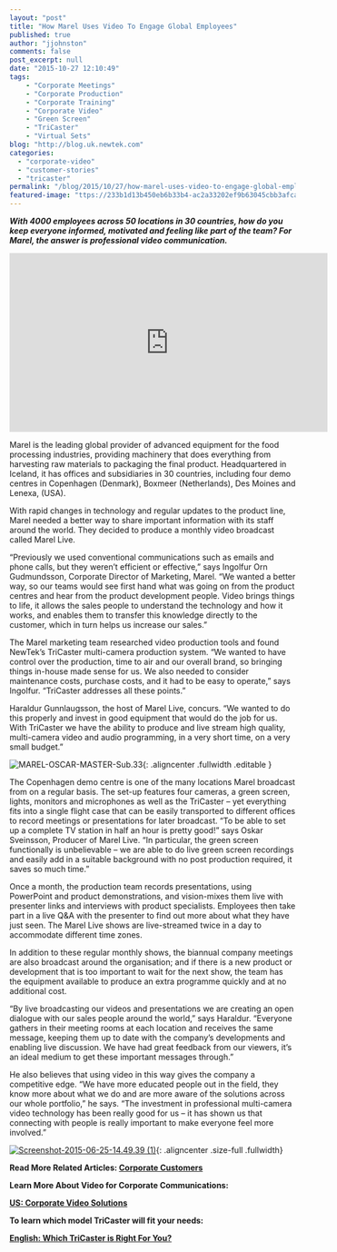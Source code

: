 ```yaml
---
layout: "post"
title: "How Marel Uses Video To Engage Global Employees"
published: true
author: "jjohnston"
comments: false
post_excerpt: null
date: "2015-10-27 12:10:49"
tags:
    - "Corporate Meetings"
    - "Corporate Production"
    - "Corporate Training"
    - "Corporate Video"
    - "Green Screen"
    - "TriCaster"
    - "Virtual Sets"
blog: "http://blog.uk.newtek.com"
categories:
  - "corporate-video"
  - "customer-stories"
  - "tricaster"
permalink: "/blog/2015/10/27/how-marel-uses-video-to-engage-global-employees/"
featured-image: "ttps://233b1d13b450eb6b33b4-ac2a33202ef9b63045cbb3afca178df8.ssl.cf1.rackcdn.com/2015/10/MAREL-OSCAR-MASTER-Sub.09.jpg"
---
```

**_With 4000 employees across 50 locations in 30 countries, how do you keep everyone informed, motivated and feeling like part of the team? For Marel, the answer is professional video communication._**
<iframe width="560" height="315" src="https://www.youtube.com/embed/w6jVAAuOBJk" frameborder="0" allowfullscreen></iframe>
<p class="editable">
Marel is the leading global provider of advanced equipment for the food processing industries, providing machinery that does everything from harvesting raw materials to packaging the final product. Headquartered in Iceland, it has offices and subsidiaries in 30 countries, including four demo centres in Copenhagen (Denmark), Boxmeer (Netherlands), Des Moines and Lenexa, (USA).</p>

With rapid changes in technology and regular updates to the product line, Marel needed a better way to share important information with its staff around the world. They decided to produce a monthly video broadcast called Marel Live.

“Previously we used conventional communications such as emails and phone calls, but they weren’t efficient or effective,” says Ingolfur Orn Gudmundsson, Corporate Director of Marketing, Marel. “We wanted a better way, so our teams would see first hand what was going on from the product centres and hear from the product development people. Video brings things to life, it allows the sales people to understand the technology and how it works, and enables them to transfer this knowledge directly to the customer, which in turn helps us increase our sales.”

The Marel marketing team researched video production tools and found NewTek’s TriCaster multi-camera production system. “We wanted to have control over the production, time to air and our overall brand, so bringing things in-house made sense for us. We also needed to consider maintenance costs, purchase costs, and it had to be easy to operate,” says Ingolfur. “TriCaster addresses all these points.”

Haraldur Gunnlaugsson, the host of Marel Live, concurs. “We wanted to do this properly and invest in good equipment that would do the job for us. With TriCaster we have the ability to produce and live stream high quality, multi-camera video and audio programming, in a very short time, on a very small budget.”

![MAREL-OSCAR-MASTER-Sub.33][1]{: .aligncenter  .fullwidth .editable }

The Copenhagen demo centre is one of the many locations Marel broadcast from on a regular basis. The set-up features four cameras, a green screen, lights, monitors and microphones as well as the TriCaster – yet everything fits into a single flight case that can be easily transported to different offices to record meetings or presentations for later broadcast. “To be able to set up a complete TV station in half an hour is pretty good!” says Oskar Sveinsson, Producer of Marel Live. “In particular, the green screen functionally is unbelievable – we are able to do live green screen recordings and easily add in a suitable background with no post production required, it saves so much time.”

Once a month, the production team records presentations, using PowerPoint and product demonstrations, and vision-mixes them live with presenter links and interviews with product specialists. Employees then take part in a live Q&A with the presenter to find out more about what they have just seen. The Marel Live shows are live-streamed twice in a day to accommodate different time zones.

In addition to these regular monthly shows, the biannual company meetings are also broadcast around the organisation; and if there is a new product or development that is too important to wait for the next show, the team has the equipment available to produce an extra programme quickly and at no additional cost.

“By live broadcasting our videos and presentations we are creating an open dialogue with our sales people around the world,” says Haraldur. “Everyone gathers in their meeting rooms at each location and receives the same message, keeping them up to date with the company’s developments and enabling live discussion. We have had great feedback from our viewers, it’s an ideal medium to get these important messages through.”

He also believes that using video in this way gives the company a competitive edge. “We have more educated people out in the field, they know more about what we do and are more aware of the solutions across our whole portfolio,” he says. “The investment in professional multi-camera video technology has been really good for us – it has shown us that connecting with people is really important to make everyone feel more involved.”

[
![Screenshot-2015-06-25-14.49.39 (1)][2]][3]{: .aligncenter .size-full  .fullwidth}

**Read More Related Articles: [Corporate Customers][4]**

**Learn More About Video for Corporate Communications:**

**[US: Corporate Video Solutions][5]**

**To learn which model TriCaster will fit your needs:**

**[English: Which TriCaster is Right For You?][6]**

 [1]: https://233b1d13b450eb6b33b4-ac2a33202ef9b63045cbb3afca178df8.ssl.cf1.rackcdn.com/2015/10/MAREL-OSCAR-MASTER-Sub.33.jpg
 [2]: https://233b1d13b450eb6b33b4-ac2a33202ef9b63045cbb3afca178df8.ssl.cf1.rackcdn.com/2015/10/Screenshot-2015-06-25-14.49.39-1.png
 [3]: http://pages.newtek.com/6-Videos-You-Should-Be-Producing.html
 [4]: http://blog.newtek.com/category/corporate-video/
 [5]: http://www.newtek.com/solutions/enterprise.html
 [6]: http://pages.newtek.com/which-tricaster.html